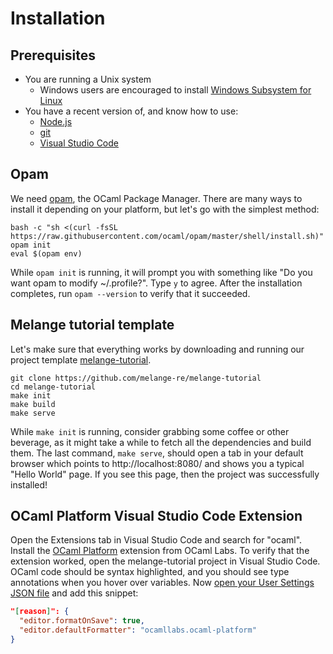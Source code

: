 # Installation

## Prerequisites

- You are running a Unix system
  - Windows users are encouraged to install [Windows Subsystem for
Linux](https://learn.microsoft.com/en-us/windows/wsl/)
- You have a recent version of, and know how to use:
  - [Node.js](https://nodejs.org/)
  - [git](https://git-scm.com/)
  - [Visual Studio Code](https://code.visualstudio.com/)

## Opam

We need [opam](https://opam.ocaml.org/), the OCaml Package Manager. There are
many ways to install it depending on your platform, but let's go with the
simplest method:

    bash -c "sh <(curl -fsSL https://raw.githubusercontent.com/ocaml/opam/master/shell/install.sh)"
    opam init
    eval $(opam env)

While `opam init` is running, it will prompt you with something like "Do you
want opam to modify ~/.profile?". Type `y` to agree. After the installation
completes, run `opam --version` to verify that it succeeded.

## Melange tutorial template

Let's make sure that everything works by downloading and running our project
template
[melange-tutorial](https://github.com/melange-re/melange-tutorial).

    git clone https://github.com/melange-re/melange-tutorial
    cd melange-tutorial
    make init
    make build
    make serve

While `make init` is running, consider grabbing some coffee or other beverage,
as it might take a while to fetch all the dependencies and build them. The last
command, `make serve`, should open a tab in your default browser which points to
http://localhost:8080/ and shows you a typical "Hello World" page. If you see
this page, then the project was successfully installed!

## OCaml Platform Visual Studio Code Extension

Open the Extensions tab in Visual Studio Code and search for "ocaml". Install
the [OCaml
Platform](https://marketplace.visualstudio.com/items?itemName=ocamllabs.ocaml-platform)
extension from OCaml Labs. To verify that the extension worked, open the
melange-tutorial project in Visual Studio Code. OCaml code should be syntax
highlighted, and you should see type annotations when you hover over variables.
Now [open your User Settings JSON
file](https://code.visualstudio.com/docs/getstarted/settings#_settingsjson) and
add this snippet:

```json
"[reason]": {
  "editor.formatOnSave": true,
  "editor.defaultFormatter": "ocamllabs.ocaml-platform"
}
```
